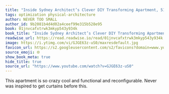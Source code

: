 ```yaml
---
title: "Inside Sydney Architect’s Clever DIY Transforming Apartment, 51sqm/549sqft via NEVER TOO SMALL"
tags: optimization physical-architecture
author: NEVER TOO SMALL
author_id: 9b2081b4d4d02a4ceef99e315b528e95
book: 01jnvcafxtrwk3mkyp543y934k
book_title: "Inside Sydney Architect’s Clever DIY Transforming Apartment, 51sqm/549sqft"
readwise_url: https://read.readwise.io/read/01jnvcafxtrwk3mkyp543y934k
image: https://i.ytimg.com/vi/GJGE63z-uS0/maxresdefault.jpg
favicon_url: https://s2.googleusercontent.com/s2/favicons?domain=www.youtube.com
source_emoji: 🌐
show_book_meta: true
hide_title: true
source_url: "https://www.youtube.com/watch?v=GJGE63z-uS0"
---
```


This apartment is so crazy cool and functional and reconfigurable. Never was inspired to get curtains before this.